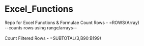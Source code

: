 # Excel_Functions
Repo for Excel Functions &amp; Formulae
Count Rows - =ROWS(Array) 
<br>--counts rows using range/arrays--</br>
<br>Count Filtered Rows - =SUBTOTAL(3,B90:B199)</br>
